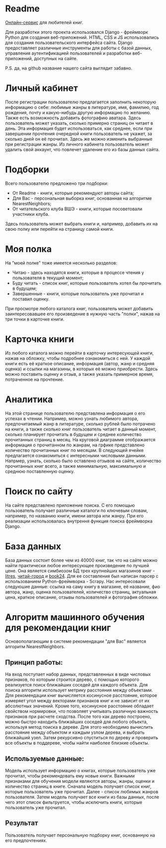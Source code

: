 # Readme
[Онлайн-сервис](http://readmaam.ru/) для любителей книг.

Для разработки этого проекта использовался Django - фреймворк Python для создания веб-приложений. 
HTML, CSS и JS использовались для создания пользовательского интерфейса сайта. 
Django предоставляет различные инструменты для работы с базой данных, управления аутентификацией пользователей 
и разработки веб-приложений, доступных на сайте.

P.S. да, на github название нашего сайта выглядит забавно.




# Личный кабинет
После регистрации пользователю предлагается заполнить некоторую информацию о себе:
любимые жанры в литературе, имя, фамилию, год рождения, почту и какую-нибудь другую информацию по желанию. Также есть возможность добавить
фотографию аватара. Здесь пользователь может указать, сколько примерно страниц он читает в день. Эта информация будет использоваться,
как среднее, если при завершении прочтения очередной книги пользователь не укажет, за сколько дней он её прочитал. 
Здесь же можно изменить выбранные при регистрации жанры. 
Из личного кабинета пользователь может удалить свой аккаунт, что повлечет удаление его из базы данных сайта.




# Подборки
Всего пользователю предложено три подборки:
  * От Readme - книги, которые рекомендуют авторы сайта;
  * Для Вас - персональная выборка книг, основанная на алгоритме NearestNeighbors;
  * От читательского клуба ВШЭ - книги, которые посоветовали участники клуба.


Здесь пользователь может выбрать книги и, например, добавить их на свою полку или перейти на страницу самой книги.




# Моя полка
На "моей полке" тоже имеется несколько разделов:
  * Читаю - здесь находятся книги, которые в процессе чтения у пользователя в текущий момент;
  * Буду читать - список книг, которые пользователь хотел бы прочитать в будущем;
  * Завершенные - книги, которые пользователь уже прочитал и поставил оценку.


При просмотре любого каталога книг, пользователь может добавить заинтересовавшее его произведение в нужную часть "полки", 
нажав на три точки в карточке книги.



# Карточка книги
Из любого каталога можно перейти в карточку интересующей книги, нажав на обложку, чтобы подробнее ознакомиться с ней.
У каждой книги есть её краткое описание, информация (автор, жанр и средняя оценка) и ссылки на магазины, в которых её можно приобрести.
Здесь можно поставить оценку и отзыв, а также указать примерное время, потраченное на прочтение.




# Аналитика
На этой странице пользователю представлена информация о его успехах в чтении. Например, можно узнать любимого автора, предпочитаемый
жанр в литературе, сколько рублей было потрачено на книги, а также сколько книг пользователь читает в данный момент, сколько планирует
прочитать в будущем и среднее количество прочитанных страниц в месяц. На круговой диаграмме отображается информация о прочитанном по
жанрам, на грфике представлено количество прочитанных книг по месяцам. В следующей ячейке предлагается ознакомиться с интересными 
числовыми данными. Напрмер, узнать, сколько было оставлено отзывов на сайте, количество прочитанных книг всего, а также минимальную, 
максимальную и среднюю поставленную оценку.




# Поиск по сайту
На сайте представлено приложение поиска. С его помощью пользователь получает различные каталоги по ключевым словам, например, 
по названию книги, имени автора или жанру. При его реализации использовалась внутрення функция поиска фреймворка Django.




# База данных
База данных состоит более чем из 40000 книг, так что на сайте можно найти практически любое интересующее произведение по лучшей цене.
Она является симбиозом БД трех крупнейших магазинов книг - [litres](https://www.litres.ru), [читай-город](https://www.chitai-gorod.ru/)
и [book24](https://book24.ru). Для ее составления был написан парсер с использованием Python-фреймворка - Scrapy. Нас интересовали
следуюшие данные: ссылка на саму книгу в магазине, её название, фио автора, жанр, оценка пользователей, количество страниц, актуальная
цена, краткое описание, отзывы пользователей и фотография обложки.




# Алгоритм машинного обучения для рекомендации книг
Основополагающим в системе рекомендации "для Вас" является алгоритм NearestNeighbors.

## Принцип работы: 
На вход поступает набор данных, представленных в виде числовых признаков, по которым строится дерево, с помощью которого реализуется 
поиск ближайших соседей для каждого объекта. Для поиска алгоритм использует метрику расстояния между объектами.
Для рекомендации книг вычисляется косинусное расстояние, которое измеряет угол между векторами признаков книг и не
зависит от их абсолютных значений. Кроме того, косинусное расстояние
обладает свойством нормировки, что позволяет учитывать различную важность признаков при расчете сходства.
После того как дерево построено, можно быстро находить ближайших соседей для любого объекта, используя метод поиска в дереве.
Для этого необходимо вычислить расстояние между объектом и каждым узлом дерева, и выбрать ближайший узел. Затем 
рекурсивно спуститься по дереву и проверить все объекты в поддереве, чтобы найти наиболее близкие объекты.

## Используемые данные:
Модель использует информацию о книгах, которые пользователь уже прочитал, чтобы рекомендовать ему новые книги. Важными признаками
для обучения модели являются авторы, жанры, оценки и количество страниц в книге. Сначала модель получает список книг, которые 
пользователь уже прочитал. Далее - список любимых жанров пользователя. Затем модель получает все книги из базы данных,
после чего этот список фильтруется, чтобы исключить книги, которые пользователь уже прочитал.

## Результат
Пользователь получает персональную подборку книг, основанную на его предпочтениях.


